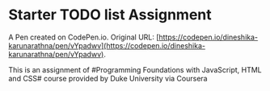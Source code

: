 # Starter TODO list Assignment

A Pen created on CodePen.io. Original URL: [https://codepen.io/dineshika-karunarathna/pen/vYpadwv](https://codepen.io/dineshika-karunarathna/pen/vYpadwv).


This is an assignment of #Programming Foundations with JavaScript, HTML and CSS# course provided by Duke University via Coursera 
